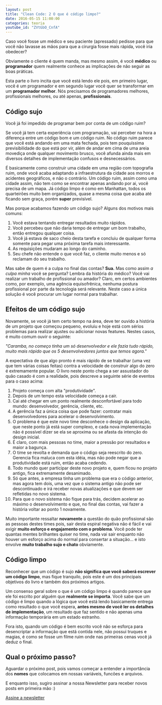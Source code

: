 ```yaml
---
layout: post
title: "Clean Code: 2 O que é código limpo?"
date: 2016-05-15 11:00:00
categories: teoria
youtube_id: "ZVtGbO_CnfA"
---
```


<div class="post-impact-1">
    <p>Caso você fosse um médico e seu paciente (apressado) pedisse para que você não lavasse as mãos para que a cirurgia fosse mais rápida, você iria obedecer?</p>
</div>

Obviamente o cliente é quem manda, mas mesmo assim, é você **médico** ou **programador** quem realmente conhece as implicações de não seguir as boas práticas.

Esta parte o livro incita que você está lendo ele pois, em primeiro lugar, você é um programador e em segundo lugar você quer se transformar em um **programador melhor**. Nós precisamos de programadores melhores, profissionais melhores, ou até apenas, **profissionais**.

## Código sujo

Você já foi impedido de programar bem por conta de um código ruim?

Se você já tem certa experiência com programação, vai perceber na hora a diferença entre um código bom e um código ruim. No código ruim parece que você está andando em uma mata fechada, pois tem pouquíssima previsibilidade do que está por vir, além de andar em cima de uma areia movediça onde qualquer movimento brusco, você afunda ainda mais em diversos detalhes de implementação confusos e desnecessários.

É basicamente como construir uma cidade em uma região com topografia ruim, onde você acaba adaptando a infraestrutura da cidade aos morros e acidentes geográficos, e não o contrário. Um código ruim, assim como uma cidade assim, não tem como se encontrar apenas andando por ai, você precisa de um mapa. Já código limpo é como em Manhattan, todos os quarteirões muito bem organizados, quase a mesma coisa que acaba até ficando sem graça, porém **super** previsível.

Mas porque acabamos fazendo um código sujo? Alguns dos motivos mais comuns:

1. Você estava tentando entregar resultados muito rápidos.
2. Você percebeu que não daria tempo de entregar um bom trabalho, então entregou qualquer coisa.
3. Você já estava de saco cheio desta tarefa e concluiu de qualquer forma somente para pegar uma próxima tarefa mais interessante.
4. As requisições mudaram ao longo do caminho.
5. Seu chefe não entende o que você faz, o cliente muito menos e só reclamam do seu trabalho.

Mas sabe de quem é a culpa no final das contas? **Sua.** Mas como assim *a culpa minha* você se pergunta? Lembra da história do médico? Você vai realizar um trabalho de profissional ou amador? Claro, em certos ambientes como, por exemplo, uma agência equisofrênica, nenhuma postura profissional por parte da tecnologia será relevante. Neste caso a única solução é você procurar um lugar normal para trabalhar.


## Efeitos de um código sujo

Novamente, se você já tem certo tempo na área, deve ter ouvido a história de um projeto que começou pequeno, evoluiu e hoje está com sérios problemas para realizar ajustes ou adicionar novas features. Nestes casos, é muito comum ouvir o seguinte:

<div class="post-impact-1">
    <p><i>"Caramba, no começo tinha um só desenvolvedor e ele fazia tudo rápido, muito mais rápido que os 5 desenvolvedores juntos que temos agora."</i></p>
</div>

A expectativa de que algo pronto é mais rápido de se trabalhar (uma vez que tem várias coisas feitas) contra a velocidade de construir algo do zero é extremamente popular. O livro neste ponto chega a ser assustador do quão casado é com a realidade, pois descreve a seguinte série de eventos para o caso acima:

1. Projeto começa com alta "produtividade".
2. Depois de um tempo esta velocidade começa a cair.
3. Cai até chegar em um ponto realmente desconfortável para todo mundo: desenvolvedor, gerência, cliente, etc.
4. A gerência faz a única coisa que pode fazer: contratar mais desenvolvedores para acelerar o desenvolvimento.
5. O problema é que este novo time desconhece o design da aplicação, que neste ponto já está super complexo, e cada nova implementação não é possível dizer se ela se aproxima ou se afasta da intenção do design inicial.
6. É claro, com mais pessoas no time, maior a pressão por resultados e maior a bagunça.
7. O time se revolta e demanda que o código seja reescrito do zero. Gerencia fica maluca com esta idéia, mas não pode negar que a produtividade está ruim, então acaba cedendo.
8. Todo mundo quer participar deste novo projeto e, quem ficou no projeto antigo, fica extremamente desanimado.
9. Só que antes, a empresa tinha um problema que era o código anterior, mas agora tem dois, uma vez que o sistema antigo não pode ser descontinuado e irá receber novas atualizações e que devem ser refletidas no novo sistema.
10. Para que o novo sistema não fique para trás, decidem acelerar ao máximo o desenvolvimento e que, no final das contas, vai fazer a história voltar ao ponto 1 novamente.

Muito importante ressaltar **novamente** a questão do quão profissional são as pessoas destes times pois, sair desta espiral negativa não é fácil e vai exigir **muito esforço e engajamento com o problema**. Você pode ter quantas mentes brilhantes quiser no time, nada vai sair enquanto não houver um esforço acima do normal para consertar a situação... e isto envolve **muito trabalho sujo e chato** obviamente.


## Código limpo

Reconhecer que um código é sujo **não significa que você saberá escrever um código limpo**, mas fique tranquilo, pois este é um dos principais objetivos do livro e também dos próximos artigos.

Um consenso geral sobre o que é um código limpo é quando parece que ele foi escrito por alguém que **realmente se importa**. Você sabe que um código é limpo quando a lógica que você está lendo basicamente entrega como resultado o que você espera, **antes mesmo de você ler os detalhes de implementação**, um resultado que faz sentido e não apenas uma informação temporária em um estado estranho.

Fora isto, quando um código é bem escrito você não se esforça para desencriptar a informação que está contida nele, não possui truques e magias, é como se fosse um filme ruim onde nas primeiras cenas você já deduz o final.

## Qual o próximo passo?

Aguardar o próximo post, pois vamos começar a entender a importância dos **nomes** que colocamos em nossas variáveis, funcões e arquivos.

E enquanto isso, sugiro assinar a nossa Newsletter para receber novos posts em primeira mão :)

<div class="margin-top--2">
  <a class="button button-border button-medium" href="#newsletter">
    Assine a newsletter
  </a>
</div>
